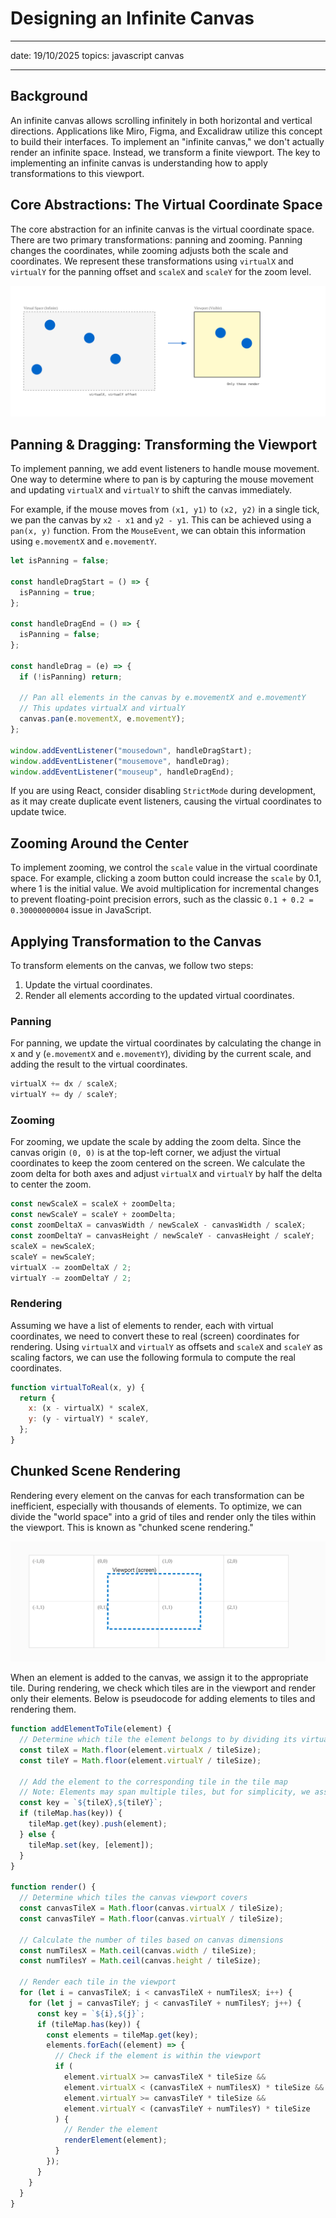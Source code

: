 # Designing an Infinite Canvas

---

date: 19/10/2025
topics: javascript canvas 

---

## Background

An infinite canvas allows scrolling infinitely in both horizontal and vertical directions. Applications like Miro, Figma, and Excalidraw utilize this concept to build their interfaces. To implement an "infinite canvas," we don't actually render an infinite space. Instead, we transform a finite viewport. The key to implementing an infinite canvas is understanding how to apply transformations to this viewport.

## Core Abstractions: The Virtual Coordinate Space

The core abstraction for an infinite canvas is the virtual coordinate space. There are two primary transformations: panning and zooming. Panning changes the coordinates, while zooming adjusts both the scale and coordinates. We represent these transformations using `virtualX` and `virtualY` for the panning offset and `scaleX` and `scaleY` for the zoom level.

![img](../../public/blog/Designing%20an%20Infinite%20Canvas/image-1.svg)

## Panning & Dragging: Transforming the Viewport

To implement panning, we add event listeners to handle mouse movement. One way to determine where to pan is by capturing the mouse movement and updating `virtualX` and `virtualY` to shift the canvas immediately.

For example, if the mouse moves from `(x1, y1)` to `(x2, y2)` in a single tick, we pan the canvas by `x2 - x1` and `y2 - y1`. This can be achieved using a `pan(x, y)` function. From the `MouseEvent`, we can obtain this information using `e.movementX` and `e.movementY`.

```js
let isPanning = false;

const handleDragStart = () => {
  isPanning = true;
};

const handleDragEnd = () => {
  isPanning = false;
};

const handleDrag = (e) => {
  if (!isPanning) return;

  // Pan all elements in the canvas by e.movementX and e.movementY
  // This updates virtualX and virtualY
  canvas.pan(e.movementX, e.movementY);
};

window.addEventListener("mousedown", handleDragStart);
window.addEventListener("mousemove", handleDrag);
window.addEventListener("mouseup", handleDragEnd);
```

If you are using React, consider disabling `StrictMode` during development, as it may create duplicate event listeners, causing the virtual coordinates to update twice.

## Zooming Around the Center

To implement zooming, we control the `scale` value in the virtual coordinate space. For example, clicking a zoom button could increase the `scale` by 0.1, where 1 is the initial value. We avoid multiplication for incremental changes to prevent floating-point precision errors, such as the classic `0.1 + 0.2 = 0.30000000004` issue in JavaScript.

## Applying Transformation to the Canvas

To transform elements on the canvas, we follow two steps:

1. Update the virtual coordinates.
2. Render all elements according to the updated virtual coordinates.

### Panning

For panning, we update the virtual coordinates by calculating the change in x and y (`e.movementX` and `e.movementY`), dividing by the current scale, and adding the result to the virtual coordinates.

```js
virtualX += dx / scaleX;
virtualY += dy / scaleY;
```

### Zooming

For zooming, we update the scale by adding the zoom delta. Since the canvas origin `(0, 0)` is at the top-left corner, we adjust the virtual coordinates to keep the zoom centered on the screen. We calculate the zoom delta for both axes and adjust `virtualX` and `virtualY` by half the delta to center the zoom.

```js
const newScaleX = scaleX + zoomDelta;
const newScaleY = scaleY + zoomDelta;
const zoomDeltaX = canvasWidth / newScaleX - canvasWidth / scaleX;
const zoomDeltaY = canvasHeight / newScaleY - canvasHeight / scaleY;
scaleX = newScaleX;
scaleY = newScaleY;
virtualX -= zoomDeltaX / 2;
virtualY -= zoomDeltaY / 2;
```

### Rendering

Assuming we have a list of elements to render, each with virtual coordinates, we need to convert these to real (screen) coordinates for rendering. Using `virtualX` and `virtualY` as offsets and `scaleX` and `scaleY` as scaling factors, we can use the following formula to compute the real coordinates.

```js
function virtualToReal(x, y) {
  return {
    x: (x - virtualX) * scaleX,
    y: (y - virtualY) * scaleY,
  };
}
```

## Chunked Scene Rendering

Rendering every element on the canvas for each transformation can be inefficient, especially with thousands of elements. To optimize, we can divide the "world space" into a grid of tiles and render only the tiles within the viewport. This is known as "chunked scene rendering."

![img](../../public/blog/Designing%20an%20Infinite%20Canvas/image-2.svg)

When an element is added to the canvas, we assign it to the appropriate tile. During rendering, we check which tiles are in the viewport and render only their elements. Below is pseudocode for adding elements to tiles and rendering them.

```js
function addElementToTile(element) {
  // Determine which tile the element belongs to by dividing its virtual coordinates by the tile size
  const tileX = Math.floor(element.virtualX / tileSize);
  const tileY = Math.floor(element.virtualY / tileSize);

  // Add the element to the corresponding tile in the tile map
  // Note: Elements may span multiple tiles, but for simplicity, we assume they belong to one tile
  const key = `${tileX},${tileY}`;
  if (tileMap.has(key)) {
    tileMap.get(key).push(element);
  } else {
    tileMap.set(key, [element]);
  }
}

function render() {
  // Determine which tiles the canvas viewport covers
  const canvasTileX = Math.floor(canvas.virtualX / tileSize);
  const canvasTileY = Math.floor(canvas.virtualY / tileSize);

  // Calculate the number of tiles based on canvas dimensions
  const numTilesX = Math.ceil(canvas.width / tileSize);
  const numTilesY = Math.ceil(canvas.height / tileSize);

  // Render each tile in the viewport
  for (let i = canvasTileX; i < canvasTileX + numTilesX; i++) {
    for (let j = canvasTileY; j < canvasTileY + numTilesY; j++) {
      const key = `${i},${j}`;
      if (tileMap.has(key)) {
        const elements = tileMap.get(key);
        elements.forEach((element) => {
          // Check if the element is within the viewport
          if (
            element.virtualX >= canvasTileX * tileSize &&
            element.virtualX < (canvasTileX + numTilesX) * tileSize &&
            element.virtualY >= canvasTileY * tileSize &&
            element.virtualY < (canvasTileY + numTilesY) * tileSize
          ) {
            // Render the element
            renderElement(element);
          }
        });
      }
    }
  }
}
```
